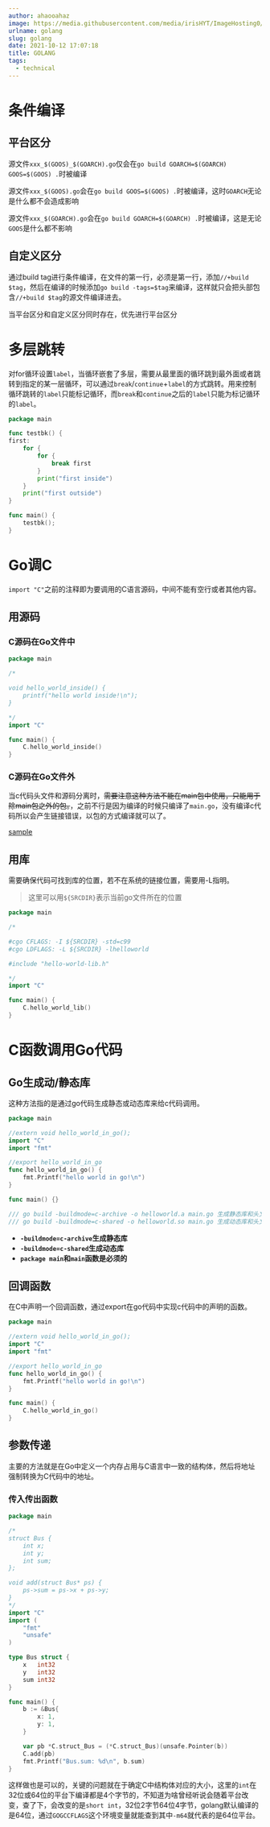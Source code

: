```yaml
---
author: ahaooahaz
image: https://media.githubusercontent.com/media/irisHYT/ImageHosting0/main/images/1690861870967.webp
urlname: golang
slug: golang
date: 2021-10-12 17:07:18
title: GOLANG
tags:
  - technical
---
```


<!--more-->

# 条件编译

## 平台区分

源文件`xxx_$(GOOS)_$(GOARCH).go`仅会在`go build GOARCH=$(GOARCH) GOOS=$(GOOS) .`时被编译

源文件`xxx_$(GOOS).go`会在`go build GOOS=$(GOOS) .`时被编译，这时`GOARCH`无论是什么都不会造成影响

源文件`xxx_$(GOARCH).go`会在`go build GOARCH=$(GOARCH) .`时被编译，这是无论`GOOS`是什么都不影响

## 自定义区分

通过build tag进行条件编译，在文件的第一行，必须是第一行，添加`//+build $tag`，然后在编译的时候添加`go build -tags=$tag`来编译，这样就只会把头部包含`//+build $tag`的源文件编译进去。

当平台区分和自定义区分同时存在，优先进行平台区分

# 多层跳转

对for循环设置`label`，当循环嵌套了多层，需要从最里面的循环跳到最外面或者跳转到指定的某一层循环，可以通过`break`/`continue`+`label`的方式跳转。用来控制循环跳转的`label`只能标记循环，而`break`和`continue`之后的`label`只能为标记循环的`label`。

```go
package main

func testbk() {
first:
    for {
        for {
            break first
        }
        print("first inside")
    }
    print("first outside")
}

func main() {
    testbk();
}

```

# Go调C

`import "C"`之前的注释即为要调用的C语言源码，中间不能有空行或者其他内容。

## 用源码

### C源码在Go文件中

```go
package main

/*

void hello_world_inside() {
	printf("hello world inside!\n");
}

*/
import "C"

func main() {
    C.hello_world_inside()
}

```

### C源码在Go文件外

当c代码头文件和源码分离时，~~需要注意这种方法不能在main包中使用，只能用于除main包之外的包。~~，之前不行是因为编译的时候只编译了`main.go`，没有编译c代码所以会产生链接错误，以包的方式编译就可以了。

[sample](https://github.com/AHAOAHA/Demo/tree/master/golang/cgo/cgo-1)

## 用库

需要确保代码可找到库的位置，若不在系统的链接位置，需要用-L指明。

> 这里可以用`${SRCDIR}`表示当前go文件所在的位置

```go
package main

/*

#cgo CFLAGS: -I ${SRCDIR} -std=c99
#cgo LDFLAGS: -L ${SRCDIR} -lhelloworld

#include "hello-world-lib.h"

*/
import "C"

func main() {
    C.hello_world_lib()
}

```

# C函数调用Go代码

## Go生成动/静态库

这种方法指的是通过go代码生成静态或动态库来给c代码调用。

```go
package main

//extern void hello_world_in_go();
import "C"
import "fmt"

//export hello_world_in_go
func hello_world_in_go() {
    fmt.Printf("hello world in go!\n")
}

func main() {}

/// go build -buildmode=c-archive -o helloworld.a main.go 生成静态库和头文件
/// go build -buildmode=c-shared -o helloworld.so main.go 生成动态库和头文件
```

* **`-buildmode=c-archive`生成静态库**
* **`-buildmode=c-shared`生成动态库**
* **`package main`和`main`函数是必须的**

## 回调函数

在C中声明一个回调函数，通过export在go代码中实现c代码中的声明的函数。

```go
package main

//extern void hello_world_in_go();
import "C"
import "fmt"

//export hello_world_in_go
func hello_world_in_go() {
    fmt.Printf("hello world in go!\n")
}

func main() {
    C.hello_world_in_go()
}
```

## 参数传递

主要的方法就是在Go中定义一个内存占用与C语言中一致的结构体，然后将地址强制转换为C代码中的地址。

### 传入传出函数

```go
package main

/*
struct Bus {
    int x;
    int y;
    int sum;
};

void add(struct Bus* ps) {
    ps->sum = ps->x + ps->y;
}
*/
import "C"
import (
	"fmt"
	"unsafe"
)

type Bus struct {
	x   int32
	y   int32
	sum int32
}

func main() {
	b := &Bus{
		x: 1,
		y: 1,
	}

	var pb *C.struct_Bus = (*C.struct_Bus)(unsafe.Pointer(b))
	C.add(pb)
	fmt.Printf("Bus.sum: %d\n", b.sum)
}
```

这样做也是可以的，关键的问题就在于确定C中结构体对应的大小，这里的`int`在32位或64位的平台下编译都是4个字节的，不知道为啥曾经听说会随着平台改变，查了下，会改变的是`short int`，32位2字节64位4字节，golang默认编译的是64位，通过`GOGCCFLAGS`这个环境变量就能查到其中`-m64`就代表的是64位平台。
